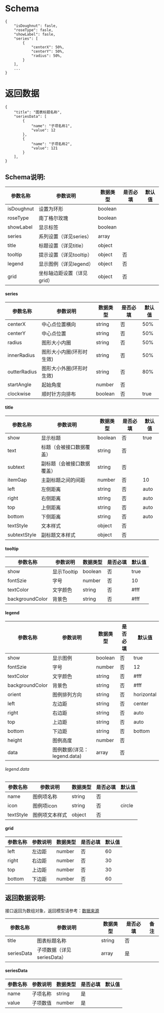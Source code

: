 # Schema

```
{
    "isDoughnut": fasle,
    "roseType": fasle,
    "showLabel": fasle,
    "series": [
		{
			"centerX": 50%,
			"centerY": 50%,
			"radius": 50%,
		}
	],
	...
}
```

# 返回数据
```
{
    "title": "图表标题名称",
    "seriesData": [
		{
			"name": "子项名称1",
			"value": 12
		},
		{
			"name": "子项名称2",
			"value": 121
		}
	],
}
```

## Schema说明:
| 参数名称 | 参数说明 | 数据类型 | 是否必填 | 默认值 |
|--|--|--|--| -- |
| isDoughnut | 设置为环形 | boolean |  |  |
| roseType | 南丁格尔玫瑰 | boolean |  |  |
| showLabel | 显示标签 | boolean |  |
| series | 系列设置（详见series） | array |  |  |
| title | 标题设置（详见title） | object |  |  |
| tooltip | 提示设置（详见tooltip） | object | 否 |  |
| legend | 显示图例（详见legend） | object | 否 |  |
| grid | 坐标轴边距设置（详见grid） | object | 否 |  |

#### series
| 参数名称 | 参数说明 | 数据类型 | 是否必填 | 默认值 |
|--|--|--|--| -- |
| centerX | 中心点位置横向 | string | 否 | 50% |
| centerY | 中心点位置 | string | 否 | 50% |
| radius | 图形大小内圈 | string | 否 | 50% |
| innerRadius | 图形大小内圈(环形时生效) | string | 否 | 50% |
| outterRadius | 图形大小外圈(环形时生效) | string | 否 | 80% |
| startAngle | 起始角度 | number | 否 |  |
| clockwise | 顺时针方向排布 | boolean | 否 | true |

#### title
| 参数名称 | 参数说明 | 数据类型 | 是否必填 | 默认值 |
|--|--|--|--| -- |
| show | 显示标题 | boolean | 否 | true |
| text | 标题（会被接口数据覆盖） | string | 否 |  |
| subtext | 副标题（会被接口数据覆盖） | string | 否 |  |
| itemGap | 主副标题之间的间距 | number | 否 | 10 |
| left | 左侧距离 | string | 否 | auto |
| right | 右侧距离 | string | 否 | auto |
| top | 上侧距离 | string | 否 | auto |
| bottom | 下侧距离 | string | 否 | auto |
| textStyle | 文本样式 | object | 否 |  |
| subtextStyle | 副标题文本样式 | object | 否 |  |

#### tooltip
| 参数名称 | 参数说明 | 数据类型 | 是否必填 | 默认值 |
|--|--|--|--| -- |
| show | 显示Tooltip | boolean | 否 | true |
| fontSzie | 字号 | number | 否 | 10 |
| textColor | 文字颜色 | string | 否 | #fff |
| backgroundColor  | 背景色 | string | 否 | #fff |

#### legend
| 参数名称 | 参数说明 | 数据类型 | 是否必填 | 默认值 |
|--|--|--|--| -- |
| show | 显示图例 | boolean | 否 | true |
| fontSzie | 字号 | number | 否 | 12 |
| textColor | 文字颜色 | string | 否 | #fff |
| backgroundColor  | 背景色 | string | 否 | #fff |
| orient | 图例排列方向 | string | 否 | horizontal |
| left | 左边距 | string | 否 | center |
| right | 右边距 | string | 否 | auto |
| top | 上边距 | string | 否 | auto |
| bottom | 下边距 | string | 否 | bottom |
| height | 图例高度 | number | 否 |  |
| data | 图例数据(详见：legend.data) | array | 否 |  |

###### legend.data
| 参数名称 | 参数说明 | 数据类型 | 是否必填 | 默认值 |
|--|--|--|--| -- |
| name | 图例项名称 | string | 否 |  |
| icon | 图例项icon | string | 否 | circle |
| textStyle | 图例项文本样式 | object | 否 |  |

#### grid
| 参数名称 | 参数说明 | 数据类型 | 是否必填 | 默认值 |
|--|--|--|--| -- |
| left | 左边距 | number | 否 | 60 |
| right | 右边距 | number | 否 | 30 |
| top | 上边距 | number | 否 | 30 |
| bottom | 下边距 | number | 否 | 60 |

## 返回数据说明:
接口返回为数组对象，返回模型请参考：[数据来源](/数据来源.md)

| 参数名称 | 参数说明 | 数据类型 | 是否必填 | 备注 |
|--|--|--|--| -- |
| title | 图表标题名称 | string | 否 |  |
| seriesData | 子项数据（详见seriesData） | array | 是 |  |

#### seriesData
| 参数名称 | 参数说明 | 数据类型 | 是否必填 | 默认值 |
|--|--|--|--| -- |
| name | 子项名称 | string | 是 |  |
| value | 子项数值 | number | 是 |  |
